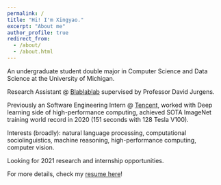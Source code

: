 ```yaml
---
permalink: /
title: "Hi! I'm Xingyao."
excerpt: "About me"
author_profile: true
redirect_from: 
  - /about/
  - /about.html
---
```


An undergraduate student double major in Computer Science and Data Science at the University of Michigan. 

Research Assistant @ [Blablablab](https://blablablab.si.umich.edu/) supervised by Professor David Jurgens.

Previously an Software Engineering Intern @ [Tencent](https://www.tencent.com/en-us/about.html), 
worked with Deep learning side of high-performance computing, achieved SOTA ImageNet training world record in 2020 
(151 seconds with 128 Tesla V100).

Interests (broadly): natural language processing, computational sociolinguistics, machine reasoning,
high-performance computing, computer vision.

Looking for 2021 research and internship opportunities. 

For more details, check my [resume here](https://xingyaoww.github.io/files/resume.pdf)!